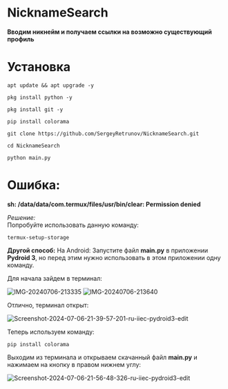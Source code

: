 # NicknameSearch
**Вводим никнейм и получаем ссылки на возможно существующий профиль**

# Установка

```
apt update && apt upgrade -y
```

```
pkg install python -y
```

```
pkg install git -y
```

```
pip install colorama
```

```
git clone https://github.com/SergeyRetrunov/NicknameSearch.git
```

```
cd NicknameSearch
```

```
python main.py
```

# Ошибка: 

**sh: /data/data/com.termux/files/usr/bin/clear: Permission denied**

*Решение:*  
Попробуйте использовать данную команду:
```
termux-setup-storage
```
**Другой способ:**
На Android: Запустите файл **main.py** в приложении **Pydroid 3**, но перед этим нужно использовать в этом приложении одну команду.

Для начала зайдем в терминал:

<img src="https://i.ibb.co/cYh29vy/IMG-20240706-213335.jpg" alt="IMG-20240706-213335" border="0">

<img src="https://i.ibb.co/7zBTJzY/IMG-20240706-213640.jpg" alt="IMG-20240706-213640" border="0">

Отлично, терминал открыт:

<img src="https://i.ibb.co/hMTsZm2/Screenshot-2024-07-06-21-39-57-201-ru-iiec-pydroid3-edit.jpg" alt="Screenshot-2024-07-06-21-39-57-201-ru-iiec-pydroid3-edit" border="0">

Теперь используем команду:

```
pip install colorama
```

Выходим из терминала и открываем скачанный файл **main.py** и нажимаем на кнопку в правом нижнем углу:

<img src="https://i.ibb.co/TcDSBHs/Screenshot-2024-07-06-21-56-48-326-ru-iiec-pydroid3-edit.jpg" alt="Screenshot-2024-07-06-21-56-48-326-ru-iiec-pydroid3-edit" border="0">

